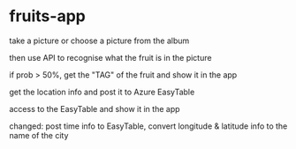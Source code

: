 # fruits-app

take a picture or choose a picture from the album

then use API to recognise what the fruit is in the picture

if prob > 50%, get the "TAG" of the fruit and show it in the app

get the location info and post it to Azure EasyTable

access to the EasyTable and show it in the app

changed: post time info to EasyTable, convert longitude & latitude info to the name of the city
